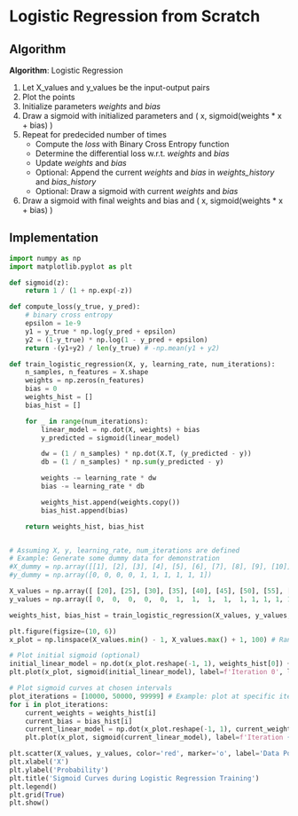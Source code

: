 # Logistic Regression from Scratch

## Algorithm
**Algorithm**: Logistic Regression
1. Let X_values and y_values be the input-output pairs
2. Plot the points
3. Initialize parameters *weights* and *bias*
4. Draw a sigmoid with initialized parameters and ( x, sigmoid(weights * x + bias) )
5. Repeat for predecided number of times
   - Compute the *loss* with Binary Cross Entropy function
   - Determine the differential loss w.r.t. *weights* and *bias*
   - Update *weights* and *bias*
   - Optional: Append the current *weights* and *bias* in *weights_history* and *bias_history*
   - Optional: Draw a sigmoid with current *weights* and *bias*
6. Draw a sigmoid with final weights and bias and ( x, sigmoid(weights * x + bias) )

## Implementation

```python
import numpy as np
import matplotlib.pyplot as plt

def sigmoid(z):
    return 1 / (1 + np.exp(-z))

def compute_loss(y_true, y_pred):
    # binary cross entropy
    epsilon = 1e-9
    y1 = y_true * np.log(y_pred + epsilon)
    y2 = (1-y_true) * np.log(1 - y_pred + epsilon)
    return -(y1+y2) / len(y_true) # -np.mean(y1 + y2)

def train_logistic_regression(X, y, learning_rate, num_iterations):
    n_samples, n_features = X.shape
    weights = np.zeros(n_features)
    bias = 0
    weights_hist = []
    bias_hist = []

    for _ in range(num_iterations):
        linear_model = np.dot(X, weights) + bias
        y_predicted = sigmoid(linear_model)

        dw = (1 / n_samples) * np.dot(X.T, (y_predicted - y))
        db = (1 / n_samples) * np.sum(y_predicted - y)

        weights -= learning_rate * dw
        bias -= learning_rate * db

        weights_hist.append(weights.copy())
        bias_hist.append(bias)

    return weights_hist, bias_hist


# Assuming X, y, learning_rate, num_iterations are defined
# Example: Generate some dummy data for demonstration
#X_dummy = np.array([[1], [2], [3], [4], [5], [6], [7], [8], [9], [10]])
#y_dummy = np.array([0, 0, 0, 0, 1, 1, 1, 1, 1, 1])

X_values = np.array([ [20], [25], [30], [35], [40], [45], [50], [55], [60], [65], [70], [75], [80], [85] ])
y_values = np.array([ 0,  0,  0,  0,  0,  1,  1,  1,  1,  1, 1, 1, 1, 1 ])

weights_hist, bias_hist = train_logistic_regression(X_values, y_values, learning_rate=0.1, num_iterations=100000)

plt.figure(figsize=(10, 6))
x_plot = np.linspace(X_values.min() - 1, X_values.max() + 1, 100) # Range for plotting sigmoid

# Plot initial sigmoid (optional)
initial_linear_model = np.dot(x_plot.reshape(-1, 1), weights_hist[0]) + bias_hist[0]
plt.plot(x_plot, sigmoid(initial_linear_model), label=f'Iteration 0', linestyle='--')

# Plot sigmoid curves at chosen intervals
plot_iterations = [10000, 50000, 99999] # Example: plot at specific iterations
for i in plot_iterations:
    current_weights = weights_hist[i]
    current_bias = bias_hist[i]
    current_linear_model = np.dot(x_plot.reshape(-1, 1), current_weights) + current_bias
    plt.plot(x_plot, sigmoid(current_linear_model), label=f'Iteration {i+1}')

plt.scatter(X_values, y_values, color='red', marker='o', label='Data Points')
plt.xlabel('X')
plt.ylabel('Probability')
plt.title('Sigmoid Curves during Logistic Regression Training')
plt.legend()
plt.grid(True)
plt.show()
```
